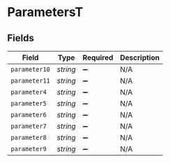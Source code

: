 # ParametersT


## Fields

| Field              | Type               | Required           | Description        |
| ------------------ | ------------------ | ------------------ | ------------------ |
| `parameter10`      | *string*           | :heavy_minus_sign: | N/A                |
| `parameter11`      | *string*           | :heavy_minus_sign: | N/A                |
| `parameter4`       | *string*           | :heavy_minus_sign: | N/A                |
| `parameter5`       | *string*           | :heavy_minus_sign: | N/A                |
| `parameter6`       | *string*           | :heavy_minus_sign: | N/A                |
| `parameter7`       | *string*           | :heavy_minus_sign: | N/A                |
| `parameter8`       | *string*           | :heavy_minus_sign: | N/A                |
| `parameter9`       | *string*           | :heavy_minus_sign: | N/A                |